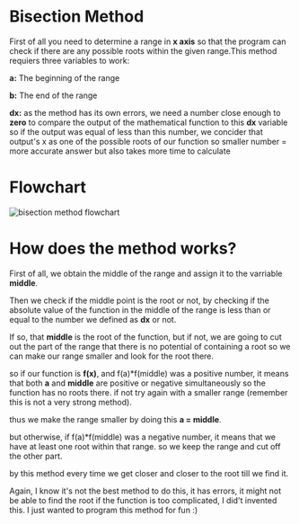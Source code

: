 # Bisection Method
First of all you need to determine a range in **x axis** so that the program can check if there are any possible roots within the given range.This method requiers three variables to work:

**a:** The beginning of the range

**b:** The end of the range

**dx:** as the method has its own errors, we need a number close enough to **zero** to compare the output of the mathematical function to this **dx** variable so if the output was equal of less than this number, we concider that output's x as one of the possible roots of our function so smaller number = more accurate answer but also takes more time to calculate


# Flowchart

![bisection method flowchart](https://github.com/Karen-Najafzadeh/Numerical-Calculations/assets/106056574/eeca2a9a-e59d-4aa9-8242-b5cbf9c28f04)


# How does the method works?

First of all, we obtain the middle of the range and assign it to the varriable **middle**.

Then we check if the middle point is the root or not, by checking if the absolute value of the function in the middle of the range is less than or equal to the number we defined as **dx** or not.

If so, that **middle** is the root of the function, but if not, we are going to cut out the part of the range that there is no potential of containing a root so we can make our range smaller and look for the root there.

so if our function is **f(x)**, and f(a)*f(middle) was a positive number, it means that both **a** and **middle** are positive or negative simultaneously so the function has no roots there. if not try again with a smaller range (remember this is not a very strong method).

thus we make the range smaller by doing this **a = middle**.

but otherwise, if f(a)*f(middle) was a negative number, it means that we have at least one root within that range. so we keep the range and cut off the other part.

by this method every time we get closer and closer to the root till we find it.

Again, I know it's not the best method to do this, it has errors, it might not be able to find the root if the function is too complicated, I did't invented this. I just wanted to program this method for fun :)
